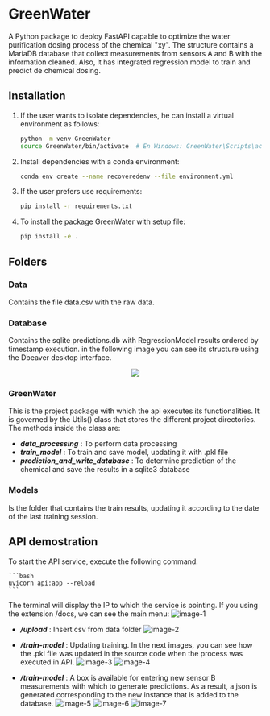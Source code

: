 # GreenWater

A Python package to deploy FastAPI capable to optimize the water purification dosing process of the chemical "xy". The structure contains a MariaDB database that collect measurements from sensors A and B with the information cleaned. Also, it has integrated regression model to train and predict de chemical dosing.


## Installation

1. If the user wants to isolate dependencies, he can install a virtual environment as follows:
    ```bash
    python -m venv GreenWater
    source GreenWater/bin/activate  # En Windows: GreenWater\Scripts\activate
    ```
2. Install dependencies with a conda environment:
    ```bash
    conda env create --name recoveredenv --file environment.yml
    ```
3. If the user prefers use requirements:
    ```bash
    pip install -r requirements.txt
    ```
4. To install the package GreenWater with setup file:
    ```bash
    pip install -e .
    ```


## Folders

### Data
Contains the file data.csv with the raw data.

### Database
Contains the sqlite predictions.db with RegressionModel results ordered by timestamp execution. in the following image you can see its structure using the Dbeaver desktop interface.
<div align="center">
	<img src="https://github.com/user-attachments/assets/8d13f6dc-0db3-4772-9ecd-477d9c7cbb54">
</div>

### GreenWater
This is the project package with which the api executes its functionalities. It is governed by the Utils() class that stores the different project directories. The methods inside the class are:

- ***data_processing*** : To perform data processing
- ***train_model*** : To train and save model, updating it with .pkl file
- ***prediction_and_write_database*** : To determine prediction of the chemical and save the results in a sqlite3 database

### Models
Is the folder that contains the train results, updating it according to the date of the last training session.


## API demostration

To start the API service, execute the following command:

    ```bash
    uvicorn api:app --reload
    ```
    
The terminal will display the IP to which the service is pointing. If you using the extension /docs, we can see the main menu:
![image-1](https://github.com/user-attachments/assets/d2be775b-0e63-4479-98e9-31ee6c03fe3d)

- ***/upload*** : Insert csv from data folder
![image-2](https://github.com/user-attachments/assets/4846d9fa-1caf-4b1a-8cd5-75d2462416ba)

- ***/train-model*** : Updating training. In the next images, you can see how the .pkl file was updated in the source code when the process was executed in API.
![image-3](https://github.com/user-attachments/assets/76f9ea9c-eaa8-4131-b51e-14fb6a993867)
![image-4](https://github.com/user-attachments/assets/f7a90dcb-56e3-4ed6-8944-dc9057c9eb48)

- ***/train-model*** : A box is available for entering new sensor B measurements with which to generate predictions. As a result, a json is generated corresponding to the new instance that is added to the database.
![image-5](https://github.com/user-attachments/assets/bc24ef77-8962-4649-8f02-5ae0f7e82cc6)
![image-6](https://github.com/user-attachments/assets/af99add0-b4f1-433b-8567-7648fdcb6b91)
![image-7](https://github.com/user-attachments/assets/2947856f-8379-4e2a-8708-343d97160889)